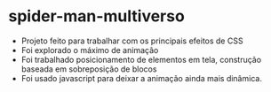 # spider-man-multiverso

- Projeto feito para trabalhar com os principais efeitos de CSS<br>
- Foi explorado o máximo de animação<br>
- Foi trabalhado posicionamento de elementos em tela, construção baseada em sobreposição de blocos <br>
- Foi usado javascript para deixar a animação ainda mais dinâmica.

